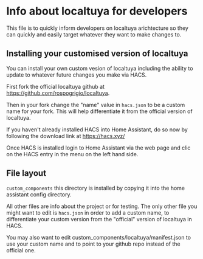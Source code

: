 # Info about localtuya for developers

This file is to quickly inform developers on localtuya arichtecture so they can quickly and easily target whatever they want to make changes to.


## Installing your customised version of localtuya
You can install your own custom vesion of localtuya including the ability to update to whatever future changes you make via HACS.

First fork the official localtuya github at https://github.com/rospogrigio/localtuya.

Then in your fork change the "name" value in ```hacs.json``` to be a custom name for your fork. This will help differentiate it from the official version of localtuya.

If you haven't already installed HACS into Home Assistant, do so now by following the download link at https://hacs.xyz/

Once HACS is installed login to Home Assistant via the web page and clic on the HACS entry in the menu on the left hand side.

## File layout

```custom_components``` this directory is installed by copying it into the home assistant config directory.

All other files are info about the project or for testing.
The only other file you might want to edit is ```hacs.json``` in order to add a custom name, to differentiate your custom version from the "official" version of localtuya in HACS.

You may also want to edit custom_components/localtuya/manifest.json to use your custom name and to point to your github repo instead of the official one.

